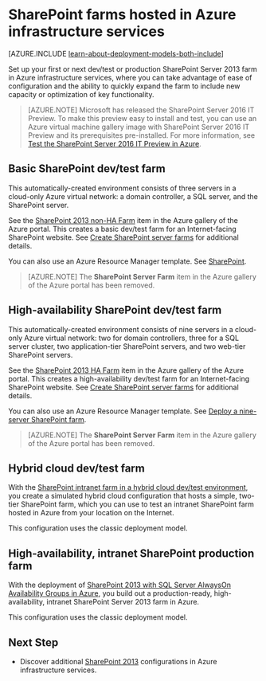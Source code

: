 <properties
	pageTitle="SharePoint Server 2013 farms in Azure | Azure"
	description="Find the articles that describe how to set up a dev/test environment or a production SharePoint Server 2013 farm in Azure."
	documentationCenter=""
	services="virtual-machines"
	authors="JoeDavies-MSFT"
	manager="timlt"
	editor=""
	tags="azure-service-management,azure-resource-manager"/>

<tags
	ms.service="virtual-machines"
	ms.date="01/21/2016"
	wacn.date=""/>

# SharePoint farms hosted in Azure infrastructure services

[AZURE.INCLUDE [learn-about-deployment-models-both-include](../includes/learn-about-deployment-models-both-include.md)]

Set up your first or next dev/test or production SharePoint Server 2013 farm in Azure infrastructure services, where you can take advantage of ease of configuration and the ability to quickly expand the farm to include new capacity or optimization of key functionality.

> [AZURE.NOTE] Microsoft has released the SharePoint Server 2016 IT Preview. To make this preview easy to install and test, you can use an Azure virtual machine gallery image with SharePoint Server 2016 IT Preview and its prerequisites pre-installed. For more information, see [Test the SharePoint Server 2016 IT Preview in Azure](https://azure.microsoft.com/blog/test-sharepoint-server-2016-it-preview-4/).

## Basic SharePoint dev/test farm

This automatically-created environment consists of three servers in a cloud-only Azure virtual network: a domain controller, a SQL server, and the SharePoint server.

See the [SharePoint 2013 non-HA Farm](https://azure.microsoft.com/marketplace/partners/sharepoint2013/sharepoint2013farmsharepoint2013-nonha/) item in the Azure gallery of the Azure portal. This creates a basic dev/test farm for an Internet-facing SharePoint website. See [Create SharePoint server farms](/documentation/articles/virtual-machines-sharepoint-farm-azure-preview) for additional details.

You can also use an Azure Resource Manager template. See [SharePoint](/documentation/articles/virtual-machines-app-frameworks).

> [AZURE.NOTE] The **SharePoint Server Farm** item in the Azure gallery of the Azure portal has been removed.

## High-availability SharePoint dev/test farm

This automatically-created environment consists of nine servers in a cloud-only Azure virtual network: two for domain controllers, three for a SQL server cluster, two application-tier SharePoint servers, and two web-tier SharePoint servers.

See the [SharePoint 2013 HA Farm](https://azure.microsoft.com/marketplace/partners/sharepoint2013/sharepoint2013farmsharepoint2013-ha/) item in the Azure gallery of the Azure portal. This creates a high-availability dev/test farm for an Internet-facing SharePoint website. See [Create SharePoint server farms](/documentation/articles/virtual-machines-sharepoint-farm-azure-preview) for additional details.

You can also use an Azure Resource Manager template. See [Deploy a nine-server SharePoint farm](/documentation/articles/virtual-machines-workload-template-sharepoint#deploy-a-nine-server-sharepoint-farm).

> [AZURE.NOTE] The **SharePoint Server Farm** item in the Azure gallery of the Azure portal has been removed.

## Hybrid cloud dev/test farm

With the [SharePoint intranet farm in a hybrid cloud dev/test environment](/documentation/articles/virtual-networks-setup-sharepoint-hybrid-cloud-testing), you create a simulated hybrid cloud configuration that hosts a simple, two-tier SharePoint farm, which you can use to test an intranet SharePoint farm hosted in Azure from your location on the Internet.

This configuration uses the classic deployment model.

## High-availability, intranet SharePoint production farm

With the deployment of [SharePoint 2013 with SQL Server AlwaysOn Availability Groups in Azure](/documentation/articles/virtual-machines-workload-intranet-sharepoint-overview), you build out a production-ready, high-availability, intranet SharePoint Server 2013 farm in Azure.

This configuration uses the classic deployment model.

## Next Step

- Discover additional [SharePoint 2013](https://technet.microsoft.com/zh-cn/library/dn635309.aspx) configurations in Azure infrastructure services.
